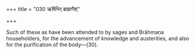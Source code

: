 +++
title = "030 ऋषिभिर् ब्राह्मणैश्"

+++

Such of these as have been attended to by sages and Brāhmaṇa householders, for the advancement of knowledge and austerities, and also for the purification of the body—(30).